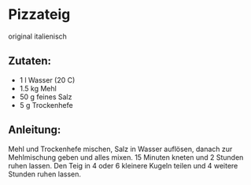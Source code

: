 Pizzateig
===
original italienisch

Zutaten:
---
- 1 l Wasser (20 C)
- 1.5 kg Mehl
- 50 g feines Salz
- 5 g Trockenhefe

Anleitung:
---
Mehl und Trockenhefe mischen, Salz in Wasser auflösen, danach zur Mehlmischung geben und alles mixen.
15 Minuten kneten und 2 Stunden ruhen lassen.
Den Teig in 4 oder 6 kleinere Kugeln teilen und 4 weitere Stunden ruhen lassen.